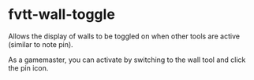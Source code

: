 # fvtt-wall-toggle

Allows the display of walls to be toggled on when other tools are active (similar to note pin).

As a gamemaster, you can activate by switching to the wall tool and click the pin icon.

